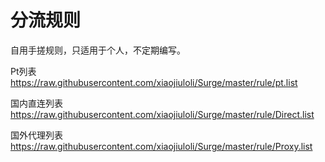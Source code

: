 # 分流规则
自用手搓规则，只适用于个人，不定期编写。

Pt列表
https://raw.githubusercontent.com/xiaojiuloli/Surge/master/rule/pt.list

国内直连列表
https://raw.githubusercontent.com/xiaojiuloli/Surge/master/rule/Direct.list

国外代理列表
https://raw.githubusercontent.com/xiaojiuloli/Surge/master/rule/Proxy.list